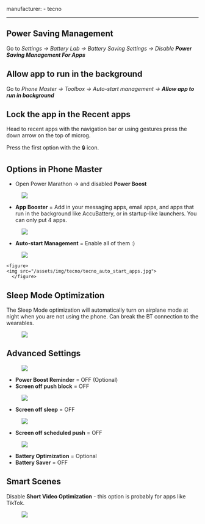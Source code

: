 
manufacturer:
    - tecno

---

## Power Saving Management

Go to _Settings → Battery Lab → Battery Saving Settings → Disable **Power Saving Management For Apps**_

## Allow app to run in the background

Go to _Phone Master → Toolbox → Auto-start management → **Allow app to run in background**_

## Lock the app in the Recent apps

Head to recent apps with the navigation bar or using gestures press the down arrow on the top of microg.

Press the first option with the 🔒 icon.

## Options in Phone Master

* Open Power Marathon → and disabled **Power Boost**

<div class="img-block">
  <figure>
    <img src="/assets/img/tecno/tecno_power_boost.jpg">
      </figure>

</div>
  
* **App Booster** = Add in your messaging apps, email apps, and apps that run in the background like AccuBattery, or in startup-like launchers. You can only put 4 apps.

<div class="img-block">
  <figure>
    <img src="/assets/img/tecno/tecno_power_boost_apps.jpg">
      </figure>

</div>

* **Auto-start Management** = Enable all of them :)

<div class="img-block">
  <figure>
    <img src="/assets/img/tecno/tecno_auto_start.jpg">
      </figure>

    <figure>
    <img src="/assets/img/tecno/tecno_auto_start_apps.jpg">
      </figure>    

</div>  

## Sleep Mode Optimization 

The Sleep Mode optimization will automatically turn on airplane mode at night when you are not using the phone. Can break the BT connection to the wearables.

<div class="img-block">
  <figure>
    <img src="/assets/img/tecno/tecno_sleep_mode_optimization.jpg">
      </figure>

</div>

## Advanced Settings
 
<div class="img-block">
  <figure>
    <img src="/assets/img/tecno/tecno_advanced_settings.jpg">
      </figure>

</div>

* **Power Boost Reminder** = OFF (Optional)
* **Screen off push block** = OFF

<div class="img-block">
  <figure>
    <img src="/assets/img/tecno/tecno_screen_off_push.jpg">
      </figure>

</div>

* **Screen off sleep** = OFF

<div class="img-block">
  <figure>
    <img src="/assets/img/tecno/tecno_screen_off_sleep.jpg">
      </figure>

</div>
  
* **Screen off scheduled push** = OFF

<div class="img-block">
  <figure>
    <img src="/assets/img/tecno/tecno_screen_off_scheduled.jpg">
      </figure>

</div>
  
* **Battery Optimization** =  Optional
* **Battery Saver** = OFF
  
## Smart Scenes

Disable **Short Video Optimization** - this option is probably for apps like TikTok.

<div class="img-block">
  <figure>
    <img src="/assets/img/tecno/tecno_sleep_video.jpg">
      </figure>

</div>


